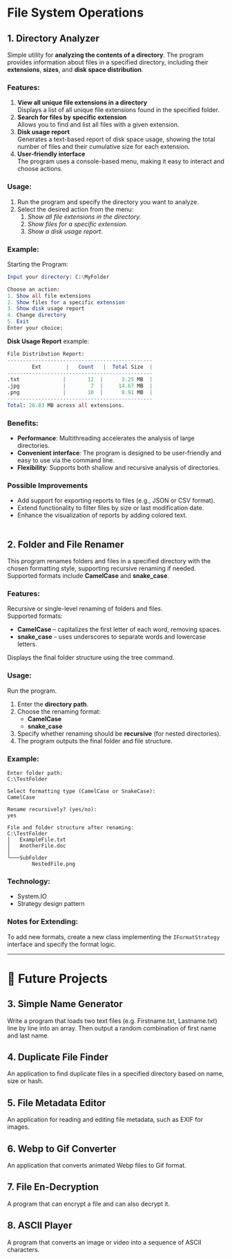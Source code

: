 # File System Operations

[//]: # (__________________________________________________________)
## 1. Directory Analyzer
Simple utility for **analyzing the contents of a directory**. 
The program provides information about files in a specified directory, including their 
**extensions**, **sizes**, and **disk space distribution**.

### Features:
1. **View all unique file extensions in a directory** </br> 
Displays a list of all unique file extensions found in the specified folder.
2. **Search for files by specific extension** </br> 
Allows you to find and list all files with a given extension.
3. **Disk usage report** </br>
Generates a text-based report of disk space usage, showing the total number of files and their cumulative size for each extension.
4. **User-friendly interface** </br>
The program uses a console-based menu, making it easy to interact and choose actions.

### Usage:
1. Run the program and specify the directory you want to analyze.
2. Select the desired action from the menu:
   1. _Show all file extensions in the directory._
   2. _Show files for a specific extension._
   3. _Show a disk usage report._

### Example:
Starting the Program:
```mathematica
Input your directory: C:\MyFolder

Choose an action:
1. Show all file extensions
2. Show files for a specific extension
3. Show disk usage report
4. Change directory
5. Exit
Enter your choice:
```

**Disk Usage Report** example:
```mathematica
File Distribution Report:
-----------------------------------------------
        Ext        |   Count   |  Total Size  |
-----------------------------------------------
.txt              |       12  |      3.25 MB  |
.jpg              |        7  |     14.67 MB  |
.png              |       10  |      8.91 MB  |
-----------------------------------------------
Total: 26.83 MB across all extensions.
```

### Benefits:
- **Performance**: Multithreading accelerates the analysis of large directories.
- **Convenient interface**: The program is designed to be user-friendly and easy to use via the command line.
- **Flexibility**: Supports both shallow and recursive analysis of directories.

### Possible Improvements
- Add support for exporting reports to files (e.g., JSON or CSV format).
- Extend functionality to filter files by size or last modification date.
- Enhance the visualization of reports by adding colored text.
<br><br>



[//]: # (__________________________________________________________)
## 2. Folder and File Renamer
This program renames folders and files in a specified directory with the chosen formatting style, 
supporting recursive renaming if needed. Supported formats include **CamelCase** and **snake_case**.

### Features:
Recursive or single-level renaming of folders and files.<br>
Supported formats:
- **CamelCase** – capitalizes the first letter of each word, removing spaces.
- **snake_case** – uses underscores to separate words and lowercase letters.

Displays the final folder structure using the tree command.

### Usage:
Run the program.
1. Enter the **directory path**.
2. Choose the renaming format:
   - **CamelCase**
   - **snake_case**
3. Specify whether renaming should be **recursive** (for nested directories).
4. The program outputs the final folder and file structure.

### Example:
```console
Enter folder path:
C:\TestFolder

Select formatting type (CamelCase or SnakeCase):
CamelCase

Rename recursively? (yes/no):
yes

File and folder structure after renaming:
C:\TestFolder
│   ExampleFile.txt
│   AnotherFile.doc
│
└───SubFolder
        NestedFile.png
```

### Technology:
- System.IO
- Strategy design pattern

### Notes for Extending:
To add new formats, create a new class implementing the `IFormatStrategy` interface and specify the format logic.

___


# 🌱 Future Projects

## 3. Simple Name Generator
Write a program that loads two text files (e.g. Firstname.txt, Lastname.txt)
line by line into an array. Then output a random combination of first name and
last name.

## 4. Duplicate File Finder
An application to find duplicate files in a specified directory based on name, size or hash.

## 5. File Metadata Editor
An application for reading and editing file metadata, such as EXIF for images.

## 6. Webp to Gif Converter
An application that converts animated Webp files to Gif format.

## 7. File En-Decryption
A program that can encrypt a file and can also decrypt it. 

## 8. ASCII Player
A program that converts an image or video into a sequence of ASCII characters.